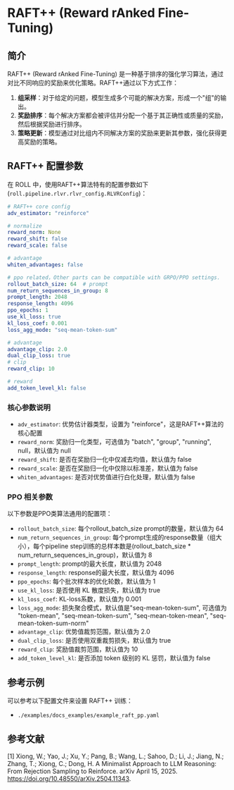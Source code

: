 # RAFT++ (Reward rAnked Fine-Tuning)

## 简介

RAFT++ (Reward rAnked Fine-Tuning) 是一种基于排序的强化学习算法，通过对比不同响应的奖励来优化策略。RAFT++通过以下方式工作：

1. **组采样**：对于给定的问题，模型生成多个可能的解决方案，形成一个"组"的输出。
2. **奖励排序**：每个解决方案都会被评估并分配一个基于其正确性或质量的奖励，然后根据奖励进行排序。
3. **策略更新**：模型通过对比组内不同解决方案的奖励来更新其参数，强化获得更高奖励的策略。

## RAFT++ 配置参数

在 ROLL 中，使用RAFT++算法特有的配置参数如下(`roll.pipeline.rlvr.rlvr_config.RLVRConfig`)：

```yaml
# RAFT++ core config
adv_estimator: "reinforce"

# normalize
reward_norm: None
reward_shift: false
reward_scale: false

# advantage
whiten_advantages: false

# ppo related，Other parts can be compatible with GRPO/PPO settings.
rollout_batch_size: 64  # prompt
num_return_sequences_in_group: 8
prompt_length: 2048
response_length: 4096
ppo_epochs: 1
use_kl_loss: true
kl_loss_coef: 0.001
loss_agg_mode: "seq-mean-token-sum"

# advantage
advantage_clip: 2.0
dual_clip_loss: true
# clip
reward_clip: 10

# reward
add_token_level_kl: false
```

### 核心参数说明

- `adv_estimator`: 优势估计器类型，设置为 "reinforce"，这是RAFT++算法的核心配置
- `reward_norm`: 奖励归一化类型，可选值为 "batch", "group", "running", null，默认值为 null
- `reward_shift`: 是否在奖励归一化中仅减去均值，默认值为 false
- `reward_scale`: 是否在奖励归一化中仅除以标准差，默认值为 false
- `whiten_advantages`: 是否对优势值进行白化处理，默认值为 false

### PPO 相关参数

以下参数是PPO类算法通用的配置项：

- `rollout_batch_size`: 每个rollout_batch_size prompt的数量，默认值为 64
- `num_return_sequences_in_group`: 每个prompt生成的response数量（组大小），每个pipeline step训练的总样本数是(rollout_batch_size * num_return_sequences_in_group)，默认值为 8
- `prompt_length`: prompt的最大长度，默认值为 2048
- `response_length`: response的最大长度，默认值为 4096
- `ppo_epochs`: 每个批次样本的优化轮数，默认值为 1
- `use_kl_loss`: 是否使用 KL 散度损失，默认值为 true
- `kl_loss_coef`: KL-loss系数，默认值为 0.001
- `loss_agg_mode`: 损失聚合模式，默认值是"seq-mean-token-sum", 可选值为 "token-mean", "seq-mean-token-sum", "seq-mean-token-mean", "seq-mean-token-sum-norm"
- `advantage_clip`: 优势值裁剪范围，默认值为 2.0
- `dual_clip_loss`: 是否使用双重裁剪损失，默认值为 true
- `reward_clip`: 奖励值裁剪范围，默认值为 10
- `add_token_level_kl`: 是否添加 token 级别的 KL 惩罚，默认值为 false

## 参考示例

可以参考以下配置文件来设置 RAFT++ 训练：
- `./examples/docs_examples/example_raft_pp.yaml`

## 参考文献
[1] Xiong, W.; Yao, J.; Xu, Y.; Pang, B.; Wang, L.; Sahoo, D.; Li, J.; Jiang, N.; Zhang, T.; Xiong, C.; Dong, H. A Minimalist Approach to LLM Reasoning: From Rejection Sampling to Reinforce. arXiv April 15, 2025. https://doi.org/10.48550/arXiv.2504.11343.